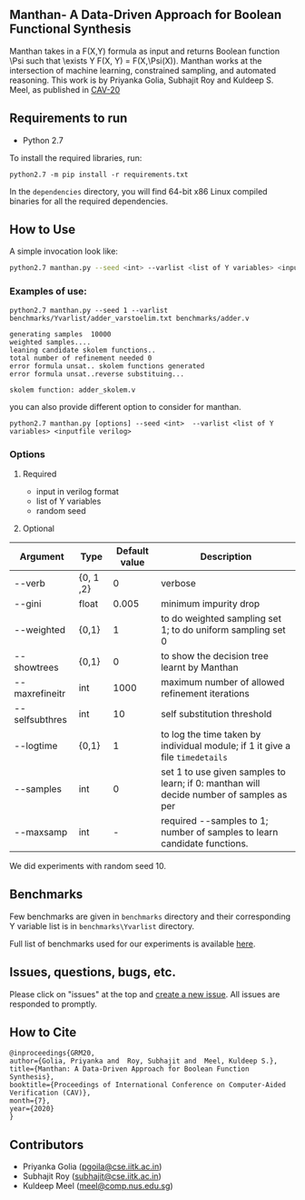 ## Manthan- A Data-Driven Approach for Boolean Functional Synthesis
Manthan takes in a F(X,Y) formula as input and returns Boolean function \Psi such that \exists Y F(X, Y) = F(X,\Psi(X)). Manthan works at the intersection of machine learning, constrained sampling, and automated reasoning. This work is by Priyanka Golia, Subhajit Roy and Kuldeep S. Meel, as published in [CAV-20](https://priyanka-golia.github.io/publication/cav20-manthan/cav20-manthan.pdf)


## Requirements to run

* Python 2.7

To install the required libraries, run:

```
python2.7 -m pip install -r requirements.txt
```
In the `dependencies` directory, you will find 64-bit x86 Linux compiled binaries for all the required dependencies.

## How to Use

A simple invocation look like:
```bash
python2.7 manthan.py --seed <int> --varlist <list of Y variables> <inputfile verilog> 
```
### Examples of use:

```
python2.7 manthan.py --seed 1 --varlist benchmarks/Yvarlist/adder_varstoelim.txt benchmarks/adder.v
```
```
generating samples  10000
weighted samples....
leaning candidate skolem functions..
total number of refinement needed 0
error formula unsat.. skolem functions generated
error formula unsat..reverse substituing...

skolem function: adder_skolem.v

```
you can also provide different option to consider for manthan.

```
python2.7 manthan.py [options] --seed <int>  --varlist <list of Y variables> <inputfile verilog> 
```

### Options

1. Required
    - input in verilog format
    - list of Y variables
    - random seed

    
2. Optional

|        Argument          |       Type        | Default value  | Description | 
| -----------------------  | ----------------- | ---------------| ----------- |
| --verb   |   {0, 1 ,2}   | 0 | verbose  |
| --gini | float | 0.005 | minimum impurity drop  |
| --weighted | {0,1} | 1 | to do weighted sampling set 1; to do uniform sampling set 0 |
| --showtrees  | {0,1} | 0 | to show the decision tree learnt by Manthan |
| --maxrefineitr  | int | 1000 | maximum number of allowed refinement iterations |
| --selfsubthres  | int | 10 | self substitution threshold
| --logtime  | {0,1} | 1 | to log the time taken by individual module; if 1 it give a file `timedetails`  |
| --samples  | int | 0 | set 1 to use given samples to learn; if 0: manthan will decide number of samples as per |Y| |
| --maxsamp  | int | - | required --samples to 1; number of samples to learn candidate functions.

We did experiments with random seed 10.

## Benchmarks
Few benchmarks are given in `benchmarks` directory and their corresponding Y variable list is in `benchmarks\Yvarlist` directory. 

Full list of benchmarks used for our experiments is available [here](https://zenodo.org/record/3892859#.XuTB2XUzZhE).

## Issues, questions, bugs, etc.
Please click on "issues" at the top and [create a new issue](https://github.com/meelgroup/manthan/issues). All issues are responded to promptly.

## How to Cite
```
@inproceedings{GRM20,
author={Golia, Priyanka and  Roy, Subhajit and  Meel, Kuldeep S.},
title={Manthan: A Data-Driven Approach for Boolean Function Synthesis},
booktitle={Proceedings of International Conference on Computer-Aided Verification (CAV)},
month={7},
year={2020}
}
```
## Contributors
* Priyanka Golia (pgoila@cse.iitk.ac.in)
* Subhajit Roy (subhajit@cse.iitk.ac.in)
* Kuldeep Meel (meel@comp.nus.edu.sg)


